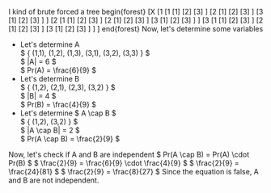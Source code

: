 I kind of brute forced a tree
begin{forest}
[X
[1
[1
[1]
[2]
[3]
]
[2
[1]
[2]
[3]
]
[3
[1]
[2]
[3]
]
]
[2
[1
[1]
[2]
[3]
]
[2
[1]
[2]
[3]
]
[3
[1]
[2]
[3]
]
]
[3
[1
[1]
[2]
[3]
]
[2
[1]
[2]
[3]
]
[3
[1]
[2]
[3]
]
]
]
end{forest}
Now, let's determine some variables

<ul>
<li> Let's determine A <br/> 
$ { (1,1), (1,2), (1,3), (3,1), (3,2), (3,3) } $ <br/> 
$ |A| = 6 $ <br/> 
$ Pr(A) = \frac{6}{9} $
	<li> Let's determine B <br/> 
	      $ { (1,2), (2,1), (2,3), (3,2) } $ <br/> 
	      $ |B| = 4 $ <br/> 
	      $ Pr(B) = \frac{4}{9} $
	<li> Let's determine $ A \cap B $ <br/> 
	      $ { (1,2), (3,2) } $ <br/> 
	      $ |A \cap B| = 2 $ <br/> 
	      $ Pr(A \cap B) = \frac{2}{9} $
</ul>
Now, let's check if A and B are independent 
$ Pr(A \cap B) = Pr(A) \cdot Pr(B) $ 
$ \frac{2}{9} = \frac{6}{9} \cdot \frac{4}{9} $ 
$ \frac{2}{9} = \frac{24}{81} $ 
$ \frac{2}{9} = \frac{8}{27} $ 
Since the equation is false, A and B are not independent.
